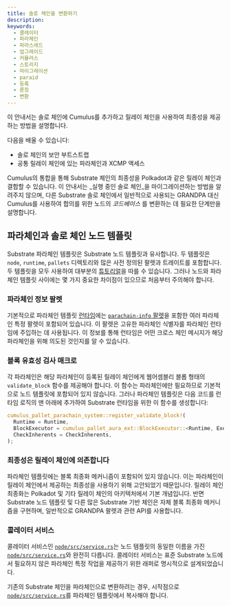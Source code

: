 ```yaml
---
title: 솔로 체인을 변환하기
description:
keywords:
  - 콜레이터
  - 파라체인
  - 파라스레드
  - 업그레이드
  - 커뮬러스
  - 스토리지
  - 마이그레이션
  - paraid
  - 등록
  - 론칭
  - 변환
---
```


이 안내서는 솔로 체인에 Cumulus를 추가하고 릴레이 체인을 사용하여 최종성을 제공하는 방법을 설명합니다.

다음을 배울 수 있습니다:

- 솔로 체인의 보안 부트스트랩
- 공통 릴레이 체인에 있는 파라체인과 XCMP 액세스

Cumulus의 통합을 통해 Substrate 체인의 최종성을 Polkadot과 같은 릴레이 체인과 결합할 수 있습니다.
이 안내서는 _실행 중인 솔로 체인_을 마이그레이션하는 방법을 알려주지 않으며, 다른 Substrate 솔로 체인에서 일반적으로 사용되는 GRANDPA 대신 Cumulus를 사용하여 합의를 위한 노드의 _코드베이스_ 를 변환하는 데 필요한 단계만을 설명합니다.

## 파라체인과 솔로 체인 노드 템플릿

Substrate 파라체인 템플릿은 Substrate 노드 템플릿과 유사합니다.
두 템플릿은 `node`, `runtime`, `pallets` 디렉토리와 많은 사전 정의된 팔렛과 트레이트를 포함합니다.
두 템플릿을 모두 사용하여 대부분의 [튜토리얼](/tutorials/)을 따를 수 있습니다.
그러나 노드와 파라체인 템플릿 사이에는 몇 가지 중요한 차이점이 있으므로 처음부터 주의해야 합니다.

### 파라체인 정보 팔렛

기본적으로 파라체인 템플릿 [런타임](https://github.com/substrate-developer-hub/substrate-parachain-template/blob/main/runtime/Cargo.toml)에는 [`parachain-info` 팔렛](https://paritytech.github.io/cumulus/parachain_info/pallet/index.html)을 포함한 여러 파라체인 특정 팔렛이 포함되어 있습니다.
이 팔렛은 고유한 파라체인 식별자를 파라체인 런타임에 주입하는 데 사용됩니다.
이 정보를 통해 런타임은 어떤 크로스 체인 메시지가 해당 파라체인을 위해 의도된 것인지를 알 수 있습니다.

### 블록 유효성 검사 매크로

각 파라체인은 해당 파라체인이 등록된 릴레이 체인에게 웹어셈블리 블롭 형태의 `validate_block` 함수를 제공해야 합니다.
이 함수는 파라체인에만 필요하므로 기본적으로 노드 템플릿에 포함되어 있지 않습니다.
그러나 파라체인 템플릿은 다음 코드를 런타임 로직의 맨 아래에 추가하여 Substrate 런타임을 위한 이 함수를 생성합니다:

```rust
cumulus_pallet_parachain_system::register_validate_block!(
  Runtime = Runtime,
  BlockExecutor = cumulus_pallet_aura_ext::BlockExecutor::<Runtime, Executive>,
  CheckInherents = CheckInherents,
);
```

### 최종성은 릴레이 체인에 의존합니다

파라체인 템플릿에는 블록 최종화 메커니즘이 포함되어 있지 않습니다. 이는 파라체인이 릴레이 체인에서 제공하는 최종성을 사용하기 위해 고안되었기 때문입니다.
릴레이 체인 최종화는 Polkadot 및 기타 릴레이 체인의 아키텍처에서 기본 개념입니다.
반면 Substrate 노드 템플릿 및 다른 많은 Substrate 기반 체인은 자체 블록 최종화 메커니즘을 구현하며, 일반적으로 GRANDPA 팔렛과 관련 API를 사용합니다.

### 콜레이터 서비스

콜레이터 서비스인 [`node/src/service.rs`](https://github.com/substrate-developer-hub/substrate-parachain-template/blob/main/node/src/service.rs)는 노드 템플릿의 동일한 이름을 가진 [`node/src/service.rs`](https://github.com/substrate-developer-hub/substrate-node-template/blob/main/node/src/service.rs)와 완전히 다릅니다.
콜레이터 서비스는 표준 Substrate 노드에서 필요하지 않은 파라체인 특정 작업을 제공하기 위한 래퍼로 명시적으로 설계되었습니다.

기존의 Substrate 체인을 파라체인으로 변환하려는 경우, 시작점으로 [`node/src/service.rs`](https://github.com/substrate-developer-hub/substrate-parachain-template/blob/main/node/src/service.rs)를 파라체인 템플릿에서 복사해야 합니다.